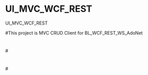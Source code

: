 # UI_MVC_WCF_REST
UI_MVC_WCF_REST 

#This project is MVC CRUD Client for BL_WCF_REST_WS_AdoNet
#
#<appSettings>
#    <add key="BASE_URL" value="http://localhost:39901/EmployeeService.svc/" />
#</appSettings>
